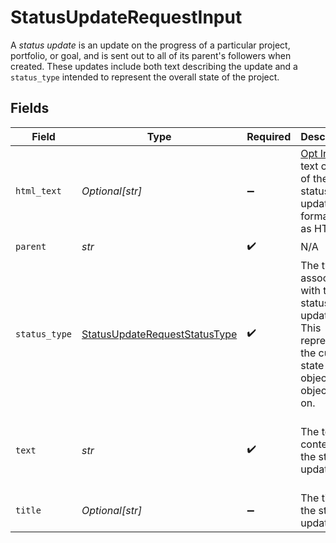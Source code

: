 # StatusUpdateRequestInput

A *status update* is an update on the progress of a particular project, portfolio, or goal, and is sent out to all of its parent's followers when created. These updates include both text describing the update and a `status_type` intended to represent the overall state of the project.


## Fields

| Field                                                                                                          | Type                                                                                                           | Required                                                                                                       | Description                                                                                                    | Example                                                                                                        |
| -------------------------------------------------------------------------------------------------------------- | -------------------------------------------------------------------------------------------------------------- | -------------------------------------------------------------------------------------------------------------- | -------------------------------------------------------------------------------------------------------------- | -------------------------------------------------------------------------------------------------------------- |
| `html_text`                                                                                                    | *Optional[str]*                                                                                                | :heavy_minus_sign:                                                                                             | [Opt In](/docs/input-output-options). The text content of the status update with formatting as HTML.           | <body>The project <strong>is</strong> moving forward according to plan...</body>                               |
| `parent`                                                                                                       | *str*                                                                                                          | :heavy_check_mark:                                                                                             | N/A                                                                                                            |                                                                                                                |
| `status_type`                                                                                                  | [StatusUpdateRequestStatusType](../../models/shared/statusupdaterequeststatustype.md)                          | :heavy_check_mark:                                                                                             | The type associated with the status update. This represents the current state of the object this object is on. |                                                                                                                |
| `text`                                                                                                         | *str*                                                                                                          | :heavy_check_mark:                                                                                             | The text content of the status update.                                                                         | The project is moving forward according to plan...                                                             |
| `title`                                                                                                        | *Optional[str]*                                                                                                | :heavy_minus_sign:                                                                                             | The title of the status update.                                                                                | Status Update - Jun 15                                                                                         |